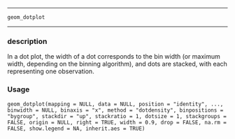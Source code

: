****************

`geom_dotplot`

***************

### description

In a dot plot, the width of a dot corresponds to the bin width (or maximum width, depending on the binning algorithm), and dots are stacked, with each representing one observation.

### Usage

`geom_dotplot(mapping = NULL, data = NULL, position = "identity", ..., binwidth = NULL, binaxis = "x", method = "dotdensity", binpositions = "bygroup", stackdir = "up", stackratio = 1, dotsize = 1, stackgroups = FALSE, origin = NULL, right = TRUE, width = 0.9, drop = FALSE, na.rm = FALSE, show.legend = NA, inherit.aes = TRUE)`
